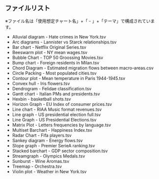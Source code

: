 ## ファイルリスト

※ファイル名は「使用想定チャート名」+「 - 」+「テーマ」で構成されています。

- Alluvial diagram - Hate crimes in New York.tsv
- Arc diagrams - Lannister vs Starck relationships.tsv
- Bar chart - Netflix Original Series.tsv
- Beeswarm plot - NY mean wages.tsv
- Bubble Chart - TOP 50 Groossing Movies.tsv
- Bump chart - Foreign residents in Milan.tsv
- Chord Diagram - Estimated migration flows between macro-areas.csv
- Circle Packing - Most populated cities.tsv
- Contour plot - Mean temperature in Paris 1944-1945.tsv
- Convex hull - Iris flowers.tsv
- Dendrogram - Felidae classification.tsv
- Gantt chart - Italian PMs and presidents.tsv
- Hexbin - basketball shots.tsv
- Horizon Graph - EU Index of consumer prices.tsv
- Line chart - RIAA Music format revenues.tsv
- Line graph - US presidential election full.tsv
- Line Graph - US Presidential Elections.tsv
- Matrix Plot - Letters frequencies by language.tsv
- Multiset Barchart - Happiness Index.tsv
- Radar Chart - Fifa players.tsv
- Sankey diagram - Energy flows.tsv
- Slope graph - Premier SerieA ranking.tsv
- Stacked barchart - GDP sector composition.tsv
- Streamgraph - Olympics Medals.tsv
- Sunburst - Wine Aromas.tsv
- Treemap - Orchestra.tsv
- Violin plot - Weather in New York.tsv
